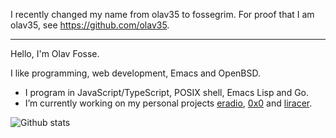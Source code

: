 I recently changed my name from olav35 to fossegrim. For proof that I am olav35, see https://github.com/olav35.

---

Hello, I'm Olav Fosse. 

I like programming, web development, Emacs and OpenBSD.

- I program in JavaScript/TypeScript, POSIX shell, Emacs Lisp and Go.
- I’m currently working on my personal projects [eradio](https://github.com/fossegrim/eradio/), [0x0](https://github.com/fossegrim/0x0) and [liracer](https://github.com/fossegrim/liracer).

![Github stats](https://github-readme-stats.vercel.app/api?username=fossegrim&show_icons=true&count_private=true)
